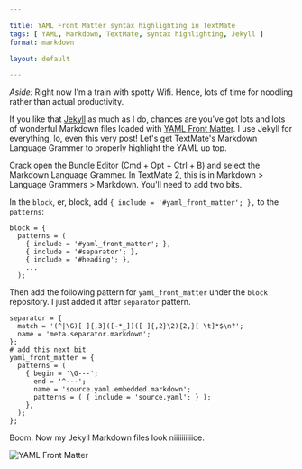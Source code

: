 ```yaml
---

title: YAML Front Matter syntax highlighting in TextMate
tags: [ YAML, Markdown, TextMate, syntax highlighting, Jekyll ]
format: markdown

layout: default

---
```


_Aside:_ Right now I'm a train with spotty Wifi. Hence, lots of time for noodling rather than actual productivity.

If you like that [Jekyll](https://github.com/mojombo/jekyll) as much as I do, chances are you've got lots and lots of wonderful Markdown files loaded with [YAML Front Matter](https://github.com/mojombo/jekyll/wiki/YAML-Front-Matter). I use Jekyll for everything, lo, even this very post! Let's get TextMate's Markdown Language Grammer to properly highlight the YAML up top.

Crack open the Bundle Editor (Cmd + Opt + Ctrl + B) and select the Markdown Language Grammer. In TextMate 2, this is in  Markdown > Language Grammers > Markdown. You'll need to add two bits.

In the `block`, er, block, add `{ include = '#yaml_front_matter'; },` to the `patterns`:

    block = {
      patterns = (
        { include = '#yaml_front_matter'; },
        { include = '#separator'; },
        { include = '#heading'; },
        ...
      );

Then add the following pattern for `yaml_front_matter` under the `block` repository. I just added it after `separator` pattern.

    separator = {
      match = '(^|\G)[ ]{,3}([-*_])([ ]{,2}\2){2,}[ \t]*$\n?';
      name = 'meta.separator.markdown';
    };
    # add this next bit
    yaml_front_matter = {
      patterns = (
        { begin = '\G---';
          end = '^---';
          name = 'source.yaml.embedded.markdown';
          patterns = ( { include = 'source.yaml'; } );
        },
      );
    };

Boom. Now my Jekyll Markdown files look niiiiiiiiiice.

![YAML Front Matter](http://i.imgur.com/vyYAK.png)
